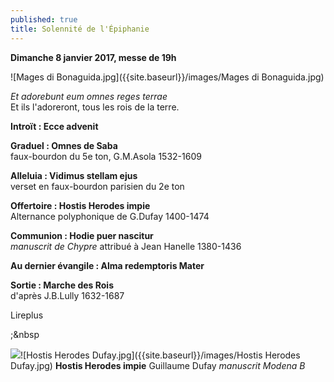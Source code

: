 ```yaml
---
published: true
title: Solennité de l'Épiphanie
---
```

**Dimanche 8 janvier 2017, messe de 19h**  


![Mages di Bonaguida.jpg]({{site.baseurl}}/images/Mages di Bonaguida.jpg)


*Et adorebunt eum omnes reges terrae*  
Et ils l'adoreront, tous les rois de la terre.

**Introït : Ecce advenit**

**Graduel : Omnes de Saba**  
faux-bourdon du 5e ton, G.M.Asola 1532-1609

**Alleluia : Vidimus stellam ejus**  
verset en faux-bourdon parisien du 2e ton

**Offertoire : Hostis Herodes impie**  
Alternance polyphonique de G.Dufay 1400-1474

**Communion : Hodie puer nascitur**  
*manuscrit de Chypre* attribué à Jean Hanelle 1380-1436

**Au dernier évangile : Alma redemptoris Mater**

**Sortie : Marche des Rois**  
d'après J.B.Lully 1632-1687

Lireplus

;&nbsp

![]({{site.baseurl}}/images/Hostis%20Herodes%20Dufay.jpg)![Hostis Herodes Dufay.jpg]({{site.baseurl}}/images/Hostis Herodes Dufay.jpg)
**Hostis Herodes impie** Guillaume Dufay *manuscrit Modena B*
